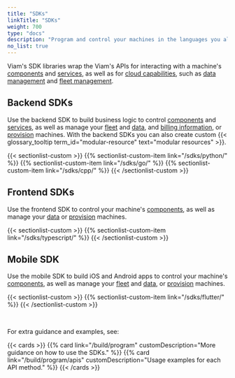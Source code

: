 ```yaml
---
title: "SDKs"
linkTitle: "SDKs"
weight: 700
type: "docs"
description: "Program and control your machines in the languages you already know like Python, Go, TypeScript, C++, and Flutter."
no_list: true
---
```


Viam's SDK libraries wrap the Viam's APIs for interacting with a machine's [components](/build/program/apis/#component-apis) and [services](/build/program/apis/#service-apis), as well as for [cloud capabilities](/build/program/apis/#robot-api), such as [data management](/build/program/apis/#data-client-api) and [fleet management](/build/program/apis/#fleet-management-api).

## Backend SDKs

Use the backend SDK to build business logic to control [components](/build/program/apis/#component-apis) and [services](/build/program/apis/#service-apis), as well as manage your [fleet](/build/program/apis/#fleet-management-api) and [data](/build/program/apis/data-client/), and [billing information](/build/program/apis/billing-client/), or [provision](/fleet/provision/#provision-a-new-machine) machines.
With the backend SDKs you can also create custom {{< glossary_tooltip term_id="modular-resource" text="modular resources" >}}. 

{{< sectionlist-custom >}}
{{% sectionlist-custom-item link="/sdks/python/" %}}
{{% sectionlist-custom-item link="/sdks/go/" %}}
{{% sectionlist-custom-item link="/sdks/cpp/" %}}
{{< /sectionlist-custom >}}

## Frontend SDKs

Use the frontend SDK to control your machine's [components](/build/program/apis/#component-apis), as well as manage your [data](/build/program/apis/data-client/) or [provision](/fleet/provision/#provision-a-new-machine) machines.

{{< sectionlist-custom >}}
{{% sectionlist-custom-item link="/sdks/typescript/" %}}
{{< /sectionlist-custom >}}

## Mobile SDK

Use the mobile SDK to build iOS and Android apps to control your machine's [components](/build/program/apis/#component-apis), as well as manage your [fleet](/build/program/apis/#fleet-management-api) and [data](/build/program/apis/data-client/), or [provision](/fleet/provision/#provision-a-new-machine) machines.

{{< sectionlist-custom >}}
{{% sectionlist-custom-item link="/sdks/flutter/" %}}
{{< /sectionlist-custom >}}

<br>

For extra guidance and examples, see:

{{< cards >}}
{{% card link="/build/program" customDescription="More guidance on how to use the SDKs." %}}
{{% card link="/build/program/apis" customDescription="Usage examples for each API method." %}}
{{< /cards >}}
